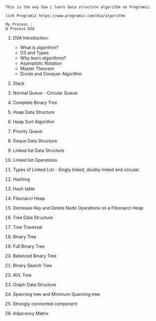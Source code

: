 	This is the way how i learn data structure algorithm on Programiz.
	
	link Programiz https://www.programiz.com/dsa/algorithm
	
	My Process :
	@ Process DSA

1. DSA Introduction: 
	- What is algorithm?
	- DS and Types
	- Why learn algorithms?
	- Asymptotic Notation
	- Master Theorem
	- Divide and Conquer Algorithm
2. Stack
3. Normal Queue - Circular Queue

4. Complete Binary Tree
5. Heap Data Structure
6. Heap Sort Algorithm
7. Priority Queue

8. Deque Data Structure

9. Linked list Data Structure
10. Linked list Operations
11. Types of Linked List - Singly linked, doubly linked and circular.
12. Hashing
13. Hash table
14. Fibonacci Heap
15. Decrease Key and Delete Node Operations on a Fibonacci Heap

16. Tree Data Structure
17. Tree Traversal
18. Binary Tree
19. Full Binary Tree
20. Balanced Binary Tree

21. Binary Search Tree
22. AVL Tree

23. Graph Data Structure
24. Spanning tree and Minimum Spanning tree
25. Strongly connected component
26. Adjacency Matrix